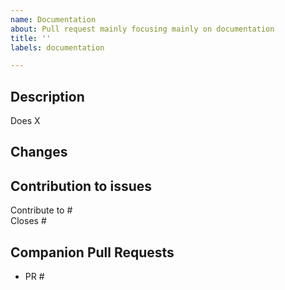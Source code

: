 ```yaml
---
name: Documentation
about: Pull request mainly focusing mainly on documentation 
title: ''
labels: documentation

---
```



## Description

<!-- A description of what the PR does. -->


Does X

## Changes

<!-- changed, added, removed sections -->
 
## Contribution to issues

Contribute to #  
Closes # 

## Companion Pull Requests

<!-- optionnal, indicate if this PR must be accepted in conjunction with some PR in other GEMOC github repositories in order to provide a working Studio-->
<!-- you may have to edit this PR afte submitting it in order to get all cross references between the PRs -->

 - PR # 